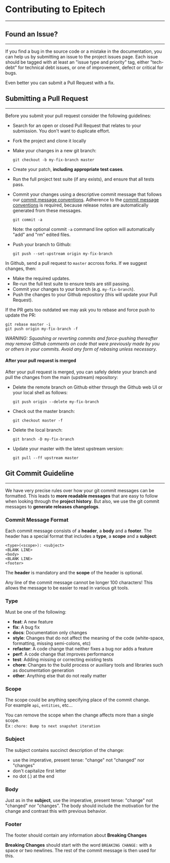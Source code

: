 # **Contributing to Epitech**
____
## **Found an Issue?**
____
If you find a bug in the source code or a mistake in the documentation, you can help us by
submitting an issue to the project issues page.
Each issue should be tagged with at least an "issue type and priority" tag, either "tech-debt" for technical debt issues, or one of improvement, defect or critical for bugs.

Even better you can submit a Pull Request with a fix.

## **Submitting a Pull Request**
____
Before you submit your pull request consider the following guidelines:

* Search for an open or closed Pull Request
  that relates to your submission. You don't want to duplicate effort.
* Fork the project and clone it locally
* Make your changes in a new git branch:

    ```shell
    git checkout -b my-fix-branch master
    ```

* Create your patch, **including appropriate test cases**.
* Run the full project test suite (if any exists),
  and ensure that all tests pass.
* Commit your changes using a descriptive commit message that follows our
  [commit message conventions](#git-commit-guideline). Adherence to the [commit message conventions](#git-commit-guideline) is required,
  because release notes are automatically generated from these messages.

    ```shell
    git commit -a
    ```
  Note: the optional commit `-a` command line option will automatically "add" and "rm" edited files.

* Push your branch to Github:

    ```shell
    git push --set-upstream origin my-fix-branch
    ```

In Github, send a pull request to `master` accross forks.
If we suggest changes, then:

* Make the required updates.
* Re-run the full test suite to ensure tests are still passing.
* Commit your changes to your branch (e.g. `my-fix-branch`).
* Push the changes to your Github repository (this will update your Pull Request).

If the PR gets too outdated we may ask you to rebase and force push to update the PR:

```shell
git rebase master -i
git push origin my-fix-branch -f
```

_WARNING: Squashing or reverting commits and force-pushing thereafter may remove Github comments
on code that were previously made by you or others in your commits. Avoid any form of rebasing
unless necessary._

#### After your pull request is merged

After your pull request is merged, you can safely delete your branch and pull the changes
from the main (upstream) repository:

* Delete the remote branch on Github either through the Github web UI or your local shell as follows:

    ```shell
    git push origin --delete my-fix-branch
    ```

* Check out the master branch:

    ```shell
    git checkout master -f
    ```

* Delete the local branch:

    ```shell
    git branch -D my-fix-branch
    ```

* Update your master with the latest upstream version:

    ```shell
    git pull --ff upstream master
    ```

## **Git Commit Guideline**
____
We have very precise rules over how your git commit messages can be formatted.  This leads to **more
readable messages** that are easy to follow when looking through the **project history**.
But also, we use the git commit messages to **generate releases changelogs**.

### Commit Message Format
Each commit message consists of a **header**, a **body** and a **footer**.  The header has a special
format that includes a **type**, a **scope** and a **subject**:

```
<type>(<scope>): <subject>
<BLANK LINE>
<body>
<BLANK LINE>
<footer>
```

The **header** is mandatory and the **scope** of the header is optional.

Any line of the commit message cannot be longer 100 characters! This allows the message to be easier
to read in various git tools.

### Type
Must be one of the following:

* **feat**: A new feature
* **fix**: A bug fix
* **docs**: Documentation only changes
* **style**: Changes that do not affect the meaning of the code (white-space, formatting, missing
  semi-colons, etc)
* **refactor**: A code change that neither fixes a bug nor adds a feature
* **perf**: A code change that improves performance
* **test**: Adding missing or correcting existing tests
* **chore**: Changes to the build process or auxiliary tools and libraries such as documentation
  generation
* **other**: Anything else that do not really matter

### Scope
The scope could be anything specifying place of the commit change.<br />
For example `api`, `entities`, etc...

You can remove the scope when the change affects more than a single scope.<br />
Ex : `chore: Bump to next snapshot iteration`

### Subject
The subject contains succinct description of the change:

* use the imperative, present tense: "change" not "changed" nor "changes"
* don't capitalize first letter
* no dot (.) at the end

### Body
Just as in the **subject**, use the imperative, present tense: "change" not "changed" nor "changes".
The body should include the motivation for the change and contrast this with previous behavior.

### Footer
The footer should contain any information about **Breaking Changes**

**Breaking Changes** should start with the word `BREAKING CHANGE:` with a space or two newlines.
The rest of the commit message is then used for this.

